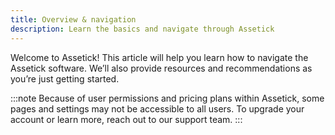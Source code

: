 ```yaml
---
title: Overview & navigation
description: Learn the basics and navigate through Assetick
---
```


Welcome to Assetick! This article will help you learn how to navigate the Assetick software. We’ll also provide resources and recommendations as you’re just getting started.


:::note
Because of user permissions and pricing plans within Assetick, some pages and settings may not be accessible to all users. To upgrade your account or learn more, reach out to our support team.
:::

